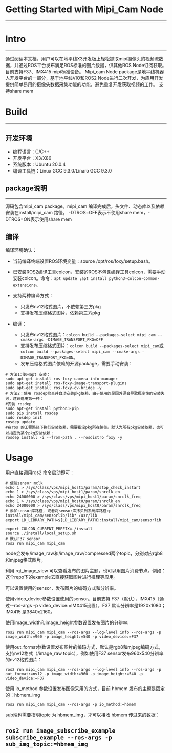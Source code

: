 # Getting Started with Mipi_Cam Node
---
# Intro
---
通过阅读本文档，用户可以在地平线X3开发板上轻松抓取mipi摄像头的视频流数据，并通过ROS平台发布满足ROS标准的图片数据，供其他ROS Node订阅获取。目前支持F37、IMX415 mipi标准设备。
Mipi_cam Node package是地平线机器人开发平台的一部分，基于地平线VIO和ROS2 Node进行二次开发，为应用开发提供简单易用的摄像头数据采集功能的功能，避免重复开发获取视频的工作。
支持share mem
# Build
---

## 开发环境
- 编程语言：C/C++
- 开发平台：X3/X86
- 系统版本：Ubuntu 20.0.4
- 编译工具链：Linux GCC 9.3.0/Linaro GCC 9.3.0
## package说明
---
源码包含mipi_cam package。mipi_cam 编译完成后，头文件、动态库以及依赖安装在install/mipi_cam 路径。
-DTROS=OFF表示不使用share mem，-DTROS=ON表示使用share mem

## 编译
编译环境确认：
- 当前编译终端设置ROS环境变量：source /opt/ros/foxy/setup.bash。
- 已安装ROS2编译工具colcon，安装的ROS不包含编译工具colcon，需要手动安装colcon。命令：`apt update ;apt install python3-colcon-common-extensions`。
- 支持两种编译方式：
  - 只发布nv12格式图片，不依赖第三方pkg
  - 支持发布压缩格式图片，依赖第三方pkg

- 编译：
  - 只发布nv12格式图片：`colcon build --packages-select mipi_cam --cmake-args -DIMAGE_TRANSPORT_PKG=OFF`
  - 支持发布压缩格式图片：`colcon build --packages-select mipi_cam`或`colcon build --packages-select mipi_cam --cmake-args -DIMAGE_TRANSPORT_PKG=ON`。
  - 发布压缩格式图片依赖的开源package，需要手动安装：


```
# 方法1:使用apt 安装：
sudo apt-get install ros-foxy-camera-info-manager 
sudo apt-get install ros-foxy-image-transport-plugins
sudo apt-get install ros-foxy-cv-bridge -y
# 方法2：使用 rosdep检查并自动安装pkg依赖，由于使用的是国外源会导致概率性的安装失败，建议选用第一种：
#安装 rosdep
sudo apt-get install python3-pip
sudo pip install rosdep
sudo rosdep init
rosdep update
#在ros 的工程路径下执行安装依赖，需要指定pkg所在路径。默认为所有pkg安装依赖，也可以指定为某个pkg安装依赖：
rosdep install -i --from-path . --rosdistro foxy -y
```
# Usage
用户直接调用ros2 命令启动即可：

```
# 使能sensor mclk
echo 1 > /sys/class/vps/mipi_host1/param/stop_check_instart
echo 1 > /sys/class/vps/mipi_host1/param/snrclk_en
echo 24000000 > /sys/class/vps/mipi_host1/param/snrclk_freq
echo 1 > /sys/class/vps/mipi_host0/param/snrclk_en
echo 24000000 > /sys/class/vps/mipi_host0/param/snrclk_freq
# 添加sensor库路径, 或者将sensor库拷贝到系统库路径cp install/mipi_cam/sensorlib/lib* /usr/lib
export LD_LIBRARY_PATH=${LD_LIBRARY_PATH}:install/mipi_cam/sensorlib

export COLCON_CURRENT_PREFIX=./install
source ./install/local_setup.sh
# 默认F37 sensor
ros2 run mipi_cam mipi_cam
```

node会发布/image_raw和/image_raw/compressed两个topic，分别对应rgb8和mjpeg格式图片。

利用 rqt_image_view 可以查看发布的图片主题，也可以用图片消费节点。例如：这个repo下的example去直接获取图片进行推理等应用。

可以设置使用的sensor，发布图片的编码方式和分辨率。

使用video_device参数设置使用的sensor。目前支持 F37（默认），IMX415（通过--ros-args -p video_device:=IMX415设置），F37 默认分辨率是1920x1080；IMX415 是3840x2160。

使用image_width和image_height参数设置发布图片的分辨率:

`ros2 run mipi_cam mipi_cam --ros-args --log-level info --ros-args -p image_width:=960 -p image_height:=540 -p video_device:=F37`

使用out_format参数设置发布图片的编码方式，默认是rgb8和mjpeg编码方式，支持nv12格式（/image_raw topic），例如使用F37 sensor发布960x540分辨率的nv12格式图片：

`ros2 run mipi_cam mipi_cam --ros-args --log-level info --ros-args -p out_format:=nv12 -p image_width:=960 -p image_height:=540 -p video_device:=F37`

使用 io_method 参数设置发布图像采用的方式，目前 hbmem 发布的主题是固定的：hbmem_img

`ros2 run mipi_cam mipi_cam --ros-args -p io_method:=hbmem`

sub端也需要指明topic 为 hbmem_img，才可以接收 hbmem 传过来的数据：

`ros2 run image_subscribe_example subscribe_example --ros-args -p sub_img_topic:=hbmem_img`
---

